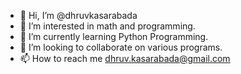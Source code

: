 - 👋 Hi, I’m @dhruvkasarabada
- 👀 I’m interested in math and programming. 
- 🌱 I’m currently learning Python Programming. 
- 💞️ I’m looking to collaborate on various programs. 
- 📫 How to reach me dhruv.kasarabada@gmail.com

<!---
dhruvkasarabada/dhruvkasarabada is a ✨ special ✨ repository because its `README.md` (this file) appears on your GitHub profile.
You can click the Preview link to take a look at your changes.
--->
